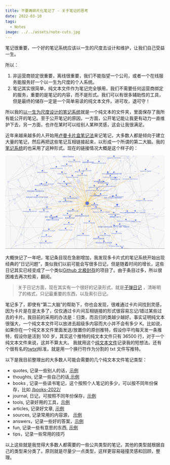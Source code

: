 ```yaml
---
title: 不要再碎片化笔记了 - 关于笔记的思考
date: 2022-03-10
tags:
  - Notes
image: ../../assets/note-cuts.jpg
---
```


笔记很重要，一个好的笔记系统应该以一生的尺度去设计和维护，让我们自己受益一生。

所以：

1. 非运营商锁定很重要，离线很重要，我们不能指望一个公司，或者一个在线服务能服务好一个以一生为尺度的个人系统。
2. 笔记其实很简单，纯文本文件作为笔记完全够用，我们不需要任何运营商绑定的服务，重要的是笔记的内容，而不是形式。我们可以有很多辅助性的工具，但是最终的储存一定是一个简单易读的纯文本文件。进可攻，退可守！

所以我的[以一生为尺度设计的笔记系统](https://github.com/theowenyoung/wiki)就是一个纯文本的文件夹，里面保存了我所有能公开的笔记。至于公开笔记的原因，一方面，公开笔记能让我更有动力一直维护下去，另一方面，也许在某时可以给别人某种灵感，这会让我很满足。

近年来越来越多的人开始用[卢曼卡片盒笔记法](https://zhuanlan.zhihu.com/p/258561003)来记笔记，大多数人都是倾向于建立大量的笔记，然后再把这些笔记互相链接起来，以形成一个所谓的第二大脑。我的[笔记系统](https://wiki.owenyoung.com/)的也采用了这种形式。现在的链接情况大概是这个样子的：

![note-cuts](../../assets/note-cuts.jpg)

大概快记了一年吧，笔记条目现在急剧增加，我发现多卡片式的笔记系统开始出现经典的“日记问题”，类似我们以前可能会写很多日记，但是随着时间的增长，这些日记其实已经变成了一个类似[Github 北极封存](https://archiveprogram.github.com/)的项目了。由于条目过多，所以很困难去再次检索，翻阅。

> 关于日记方面，现在其实有一个很好的记录形式，就是[子弹日记](https://bulletjournal.com/) ，清晰明了的格式，只记最重要的东西，以及索引日记。

笔记多了，即使有“第二大脑”的帮助下，你也会发现，很难通过卡片间找到灵感，因为卡片是在是太多了，仅仅通过卡片间互相链接的形式很容易忘记/错过某些过去的卡片。我目前的采用的办法是：归类，而且归的类越少越好。事实证明纯文本很强大，一个纯文本文件可以放进去超级多内容而大小并不会有多少 K。比如说，如果你在一个纯文本文件里面发送/放置你的原创推特，假设你平均每天发一条推特，假设你是活到 100 岁，其实这个推特的纯文本文件只有 36500 行，对于一个纯文本文件来说，这并不算太大。 我就用这个[纯文本文件](https://raw.githubusercontent.com/theowenyoung/wiki/main/thoughts.md)记录我的短想法。还有个很有名的[twtxt](https://github.com/buckket/twtxt)标准，就是用一个换行符作为分割的 txt 文件写推特。

以下是我目前整理出的大多数人可能会需要的几个纯文本文件笔记类型：

- quotes, 记录一些别人的话，[示例](https://wiki.owenyoung.com/quotes/)
- thoughts, 记录一些自己的话,[示例](https://wiki.owenyoung.com/thoughts/)
- books , 记录一些读书笔记，这个按照个人笔记的多少，可以按不同年份保存，比如 [/books-2022/](https://wiki.owenyoung.com/books-2022/)
- journal, 日记，可按照不同年份保存，[示例](https://wiki.owenyoung.com/journal-2021/)
- tools, 记录好用的工具，[示例](https://wiki.owenyoung.com/tools/)
- articles, 记录好文章, [示例](https://wiki.owenyoung.com/awesome-articles/)
- sources, 记录常用的内容源， [示例](https://wiki.owenyoung.com/sources/)
- answers，记录一些好的答案，[示例](https://wiki.owenyoung.com/answers/)
- fun, 记录一些有意思的东西, [示例](https://wiki.owenyoung.com/fun/)
- tips，记录一些常用的技巧

以上这些就是我觉得大多数人都需要的一些公共类型的笔记，其他的类型就根据自己的类型来分类了。原则就是尽量少一点类型，这样更容易碰撞灵感和回顾，整理。
